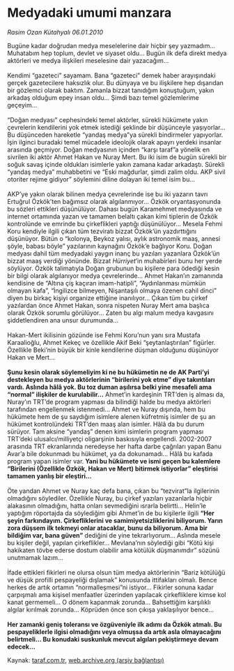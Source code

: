 # Medyadaki umumi manzara

*Rasim Ozan Kütahyalı 06.01.2010*

<div class="yazi">Bugüne kadar doğrudan medya meselelerine dair hiçbir şey yazmadım... Muhatabım hep toplum, devlet ve siyaset oldu... Bugün ilk defa direkt medya aktörleri ve medya ilişkileri meselesine dair yazacağım... <br/><br/>Kendimi “gazeteci” sayamam. Bana “gazeteci” demek haber arayışındaki gerçek gazetecilere haksızlık olur. Bu dünyaya ve bu ilişkilere hep dışarıdan bir gözlemci olarak baktım. Zamanla bizzat tanıdığım konuştuğum, yakın arkadaş olduğum epey insan oldu... Şimdi bazı temel gözlemlerime geçeyim... <br/><br/>“Doğan medyası” cephesindeki temel aktörler, sürekli hükümete yakın çevrelerin kendilerini yok etmek istediği şeklinde bir düşünceyle yaşıyorlar... Bu düşünceden hareketle “yandaş medya”ya sürekli bindirmeler yapıyorlar. İşin ilginci buradaki temel mücadele ideolojik olarak apayrı yerdeki insanlar arasında geçmiyor. Doğan medyasının içinden “karşı taraf”a yönelik en sivrilen iki aktör Ahmet Hakan ve Nuray Mert. Bu iki isim de bugün sürekli bir soğuk savaş içinde oldukları isimlerle yakın zamana kadar arkadaştı. Sürekli “yandaş medya” muhabbetini ve “Eski mağdurlar, şimdi zalim oldu. AKP sivil otoriter rejime gidiyor” söylemini diline dolayan iki temel isim bu... <br/><br/>AKP’ye yakın olarak bilinen medya çevrelerinde ise bu iki yazarın tavrı Ertuğrul Özkök’ten bağımsız olarak algılanmıyor... Özkök oryantasyonunda bu sözleri ettikleri düşünülüyor. Dahası bugün Karamehmet medyasında ve internet ortamında yazan ve tamamen belaltı çakan kimi tiplerin de Özkök kontrolünde ve emrinde bu çirkeflikleri yaptığı düşünülüyor... Mesela Fehmi Koru kendiyle ilgili çıkan tüm tezviratı bizzat Özkök’ün yazdırttığını düşünüyor. Bütün o “kolonya, Beykoz yalısı, aylık astronomik maaş, annesi şöyle, babası böyle” yazılarının kaynağını Özkök’e bağlıyor Koru. Doğan medyası dahil tüm medyadaki yaygın inanç bu yazıları yazanlara Özkök’ün bizzat maaş verdiği yönünde. Bizzat <i>Hürriyet</i>’in muhabirleri bunu her yerde söylüyor. Özkök talimatıyla Doğan grubunun bu kişilere para ödediği kesin bir bilgi olarak algılanıyor medya çevrelerinde... Ahmet Hakan’ın zamanında kendisine de “Altına çiş kaçıran imam-hatipli”, “Aydınlanması mümkün olmayan kafa”, “İngilizce bilmeyen, Nişantaşılı olmaya özenen cahil dinci” diyen bu birkaç kişiyi organize ettiğine inanılıyor... Çıkan tüm bu çirkef yazılardan önce Ahmet Hakan, sonra nispeten Nuray Mert ama başlıca olarak Özkök sorumlu görülüyor... Zaten bu algı malum medya kavgasını şiddetlendiren ana unsur durumunda... <br/><br/>Hakan-Mert ikilisinin gözünde ise Fehmi Koru’nun yanı sıra Mustafa Karaalioğlu, Ahmet Kekeç ve özellikle Akif Beki “şeytanlaştırılan” figürler. Özellikle Beki’nin büyük bir kinle kendilerine düşman olduğunu düşünüyor Hakan ve Mert... <b><br/><br/>Şunu kesin olarak söylemeliyim ki ne bu hükümetin ne de AK Parti’yi destekleyen bu medya aktörlerinin “birilerini yok etme” diye takıntıları vardı. Aslında hâlâ yok. Bu toz duman aşılırsa belki yine mesafeli ama “normal” ilişkiler de kurulabilir...</b> Ahmet’in kardeşinin TRT’den iş alması da, Nuray’ın TRT’de program yapması da bilindiği halde bu medya aktörleri tarafından engellenmek istenmedi... Ahmet ve Nuray dışında, hem bu hükümete hem de şu saydığım isimlere alenen küfretmiş isimler de şu an hükümet kontrolündeki TRT’den maaş alan isimler. Hâlâ da bu durum sürüyor. Tam aksine “yandaş” denen kimi isimlerin program yapması TRT’deki ulusalcı/milliyetçi oligarşinin baskısıyla engellendi. 2002-2007 arasında TRT ekranlarında neredeyse her hafta darbe çağrıları yapan Banu Avar’a bile dokunmadı bu hükümet, ya da dokunamadı... Hâlâ bu kafada program yapan isimler var.<b> Yani bu hükümete ve ismi geçen bu kalemlere “Birilerini (Özellikle Özkök, Hakan ve Mert) bitirmek istiyorlar” eleştirisi tamamen yanlış bir eleştiri...</b> <br/><br/>Öte yandan Ahmet ve Nuray kaç defa bana, çıkan bu “tezvirat”la ilgilerinin olmadığını söylediler. Özellikle Nuray, bu çirkef yazıları yazanlarla hiçbir alakasının olmadığını, hatta onları sevmediğini ısrarla belirtti... Helin’le yaptığım röportajda da söylediğim gibi Ahmet’in de bu kişilerle ilgili <b>“Her şeyin farkındayım. Çirkefliklerini ve samimiyetsizliklerini biliyorum. Yarın zora düşsem ilk tekmeyi onlar atacaklar, bunu da biliyorum. Ama bir bildiğim var, bana güven”</b> dediğini de yine tekrarlıyorum... Aslında mesele bu kişiler değil, yapılan çirkeflikler... Mevlana’nın söylediği gibi “Kötü kişi hakikaten tövbe ederse dostum olabilir ama kötülük düşmanımdır” sözünü unutmamak lazım... <br/><br/>İfade ettikleri fikirleri ne olursa olsun tüm medya aktörlerinin “Bariz kötülüğü ve düşük profilli pespayeliği dışlamak” konusunda ittifakları olmalı. Bence herkes de artık ortamın “normalleşmesi”ni istiyor... Fikirler sonuna kadar çarpışmalı ama kişisel menfaatler üzerinden yapılacak çirkefliklere kimse kol kanat germemeli... O dönem kapanmak zorunda... Bahsettiğim karşılıklı algılar kırılmak zorunda... Köprüden önce son çıkışa yaklaşılıyor bence...<b> <br/><br/>Her zamanki geniş toleransı ve özgüveniyle ilk adımı da Özkök atmalı. Bu pespayeliklerle ilgisi olmadığını veya olmuşsa da artık asla olmayacağını belirtmeli... Bu konudaki suskunluk mevcut algıları pekiştirmeye devam edecek...</b>
</div>

Kaynak: [taraf.com.tr](http://taraf.com.tr:80/makale/9383.htm), [web.archive.org (arşiv bağlantısı)](http://web.archive.org/web/20100315104902/http://taraf.com.tr:80/makale/9383.htm)
